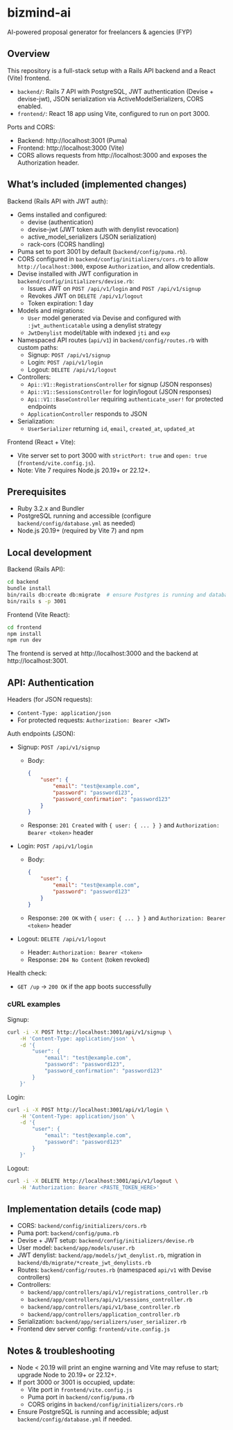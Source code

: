 # bizmind-ai

AI-powered proposal generator for freelancers & agencies (FYP)

## Overview

This repository is a full-stack setup with a Rails API backend and a React (Vite) frontend.

- `backend/`: Rails 7 API with PostgreSQL, JWT authentication (Devise + devise-jwt), JSON serialization via ActiveModelSerializers, CORS enabled.
- `frontend/`: React 18 app using Vite, configured to run on port 3000.

Ports and CORS:
- Backend: http://localhost:3001 (Puma)
- Frontend: http://localhost:3000 (Vite)
- CORS allows requests from http://localhost:3000 and exposes the Authorization header.

## What’s included (implemented changes)

Backend (Rails API with JWT auth):
- Gems installed and configured:
	- devise (authentication)
	- devise-jwt (JWT token auth with denylist revocation)
	- active_model_serializers (JSON serialization)
	- rack-cors (CORS handling)
- Puma set to port 3001 by default (`backend/config/puma.rb`).
- CORS configured in `backend/config/initializers/cors.rb` to allow `http://localhost:3000`, expose `Authorization`, and allow credentials.
- Devise installed with JWT configuration in `backend/config/initializers/devise.rb`:
	- Issues JWT on `POST /api/v1/login` and `POST /api/v1/signup`
	- Revokes JWT on `DELETE /api/v1/logout`
	- Token expiration: 1 day
- Models and migrations:
	- `User` model generated via Devise and configured with `:jwt_authenticatable` using a denylist strategy
	- `JwtDenylist` model/table with indexed `jti` and `exp`
- Namespaced API routes (`api/v1`) in `backend/config/routes.rb` with custom paths:
	- Signup: `POST /api/v1/signup`
	- Login: `POST /api/v1/login`
	- Logout: `DELETE /api/v1/logout`
- Controllers:
	- `Api::V1::RegistrationsController` for signup (JSON responses)
	- `Api::V1::SessionsController` for login/logout (JSON responses)
	- `Api::V1::BaseController` requiring `authenticate_user!` for protected endpoints
	- `ApplicationController` responds to JSON
- Serialization:
	- `UserSerializer` returning `id`, `email`, `created_at`, `updated_at`

Frontend (React + Vite):
- Vite server set to port 3000 with `strictPort: true` and `open: true` (`frontend/vite.config.js`).
- Note: Vite 7 requires Node.js 20.19+ or 22.12+.

## Prerequisites

- Ruby 3.2.x and Bundler
- PostgreSQL running and accessible (configure `backend/config/database.yml` as needed)
- Node.js 20.19+ (required by Vite 7) and npm

## Local development

Backend (Rails API):

```bash
cd backend
bundle install
bin/rails db:create db:migrate  # ensure Postgres is running and database.yml is configured
bin/rails s -p 3001
```

Frontend (Vite React):

```bash
cd frontend
npm install
npm run dev
```

The frontend is served at http://localhost:3000 and the backend at http://localhost:3001.

## API: Authentication

Headers (for JSON requests):
- `Content-Type: application/json`
- For protected requests: `Authorization: Bearer <JWT>`

Auth endpoints (JSON):
- Signup: `POST /api/v1/signup`
	- Body:
		```json
		{
			"user": {
				"email": "test@example.com",
				"password": "password123",
				"password_confirmation": "password123"
			}
		}
		```
	- Response: `201 Created` with `{ user: { ... } }` and `Authorization: Bearer <token>` header

- Login: `POST /api/v1/login`
	- Body:
		```json
		{
			"user": {
				"email": "test@example.com",
				"password": "password123"
			}
		}
		```
	- Response: `200 OK` with `{ user: { ... } }` and `Authorization: Bearer <token>` header

- Logout: `DELETE /api/v1/logout`
	- Header: `Authorization: Bearer <token>`
	- Response: `204 No Content` (token revoked)

Health check:
- `GET /up` → `200 OK` if the app boots successfully

### cURL examples

Signup:
```bash
curl -i -X POST http://localhost:3001/api/v1/signup \
	-H 'Content-Type: application/json' \
	-d '{
		"user": {
			"email": "test@example.com",
			"password": "password123",
			"password_confirmation": "password123"
		}
	}'
```

Login:
```bash
curl -i -X POST http://localhost:3001/api/v1/login \
	-H 'Content-Type: application/json' \
	-d '{
		"user": {
			"email": "test@example.com",
			"password": "password123"
		}
	}'
```

Logout:
```bash
curl -i -X DELETE http://localhost:3001/api/v1/logout \
	-H 'Authorization: Bearer <PASTE_TOKEN_HERE>'
```

## Implementation details (code map)

- CORS: `backend/config/initializers/cors.rb`
- Puma port: `backend/config/puma.rb`
- Devise + JWT setup: `backend/config/initializers/devise.rb`
- User model: `backend/app/models/user.rb`
- JWT denylist: `backend/app/models/jwt_denylist.rb`, migration in `backend/db/migrate/*create_jwt_denylists.rb`
- Routes: `backend/config/routes.rb` (namespaced `api/v1` with Devise controllers)
- Controllers:
	- `backend/app/controllers/api/v1/registrations_controller.rb`
	- `backend/app/controllers/api/v1/sessions_controller.rb`
	- `backend/app/controllers/api/v1/base_controller.rb`
	- `backend/app/controllers/application_controller.rb`
- Serialization: `backend/app/serializers/user_serializer.rb`
- Frontend dev server config: `frontend/vite.config.js`

## Notes & troubleshooting

- Node < 20.19 will print an engine warning and Vite may refuse to start; upgrade Node to 20.19+ or 22.12+.
- If port 3000 or 3001 is occupied, update:
	- Vite port in `frontend/vite.config.js`
	- Puma port in `backend/config/puma.rb`
	- CORS origins in `backend/config/initializers/cors.rb`
- Ensure PostgreSQL is running and accessible; adjust `backend/config/database.yml` if needed.
